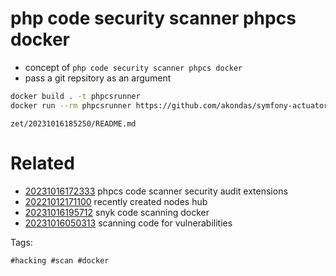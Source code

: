 # php code security scanner phpcs docker

- concept of `php code security scanner phpcs docker`
- pass a git repsitory as an argument

```bash
docker build . -t phpcsrunner
docker run --rm phpcsrunner https://github.com/akondas/symfony-actuator-bundle
```

` zet/20231016185250/README.md `

# Related

- [20231016172333](/zet/20231016172333/README.md) phpcs code scanner security audit extensions
- [20221012171100](/zet/20221012171100/README.md) recently created nodes hub
- [20231016195712](/zet/20231016195712/README.md) snyk code scanning docker
- [20231016050313](/zet/20231016050313/README.md) scanning code for vulnerabilities

Tags:

    #hacking #scan #docker

